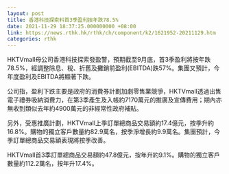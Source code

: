 ```yaml
---
layout: post
title: 香港科技探索料首3季盈利按年跌78.5%
date: 2021-11-29 18:37:25.000000000 +08:00
link: https://news.rthk.hk/rthk/ch/component/k2/1621952-20211129.htm
categories: rthk
---
```


HKTVmall母公司香港科技探索發盈警，預期截至9月底，首3季盈利將按年跌78.5%，經調整除息、稅、折舊及攤銷前盈利(EBITDA)跌57%。集團又預計，今年度盈利及EBITDA將顯著下跌。

公司指，盈利下跌主要是政府的消費券計劃加劇零售業競爭，HKTVmall透過出售電子禮券吸納消費力，在第3季產生及入帳約7170萬元的推廣及宣傳費用；期內亦無收到類似去年約4900萬元的非經常性政府補貼。

另外，受惠推廣計劃，HKTVmall上季訂單總商品交易額約17.4億元，按季升約16.8%。購物的獨立客戶數量約82.9萬名，按季淨增長約9.9萬名。集團預計，今季訂單總商品交易額表現將按季改善。

HKTVmall首3季訂單總商品交易額約47.8億元，按年升約9.1%。購物的獨立客戶數量約112.2萬名，按年升17.4%。
